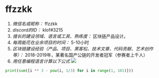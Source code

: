 # ffzzkk

1. *微信名或昵称：* ffzzkk
2. *discord的ID：* klof#3215
3. *擅长的建设领域、语言或工具、熟练度：* 区块链产品设计。
4. *每周能花在业余项目的时间：* 5-10小时
5. *区块链建设经验（产品、项目、黑客松、技术文章、代码贡献、艺术创作等）：* 2018-2019年，某著名国产公链的开发者冠军（参赛者上千人）
6. *用任意编程语言计算以下公式*
![](https://latex.codecogs.com/svg.image?\sum_{n=1}^{100}\left&space;(n^{3}-\sqrt[3]{n}&space;\right&space;))


```python
print(sum([i ** 3 - pow(i, 1/3) for i in range(1, 101)]))
```
